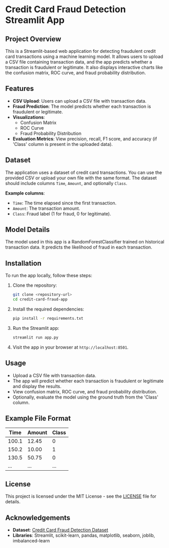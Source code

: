 
# Credit Card Fraud Detection Streamlit App

## Project Overview

This is a Streamlit-based web application for detecting fraudulent credit card transactions using a machine learning model. It allows users to upload a CSV file containing transaction data, and the app predicts whether a transaction is fraudulent or legitimate. It also displays interactive charts like the confusion matrix, ROC curve, and fraud probability distribution.

## Features

- **CSV Upload**: Users can upload a CSV file with transaction data.
- **Fraud Prediction**: The model predicts whether each transaction is fraudulent or legitimate.
- **Visualizations**:
    - Confusion Matrix
    - ROC Curve
    - Fraud Probability Distribution
- **Evaluation Metrics**: View precision, recall, F1 score, and accuracy (if 'Class' column is present in the uploaded data).

## Dataset

The application uses a dataset of credit card transactions. You can use the provided CSV or upload your own file with the same format. The dataset should include columns `Time`, `Amount`, and optionally `Class`.

**Example columns**:
- `Time`: The time elapsed since the first transaction.
- `Amount`: The transaction amount.
- `Class`: Fraud label (1 for fraud, 0 for legitimate).

## Model Details

The model used in this app is a RandomForestClassifier trained on historical transaction data. It predicts the likelihood of fraud in each transaction.

## Installation

To run the app locally, follow these steps:

1. Clone the repository:

   ```bash
   git clone <repository-url>
   cd credit-card-fraud-app
   ```

2. Install the required dependencies:

   ```bash
   pip install -r requirements.txt
   ```

3. Run the Streamlit app:

   ```bash
   streamlit run app.py
   ```

4. Visit the app in your browser at `http://localhost:8501`.

## Usage

- Upload a CSV file with transaction data. 
- The app will predict whether each transaction is fraudulent or legitimate and display the results.
- View confusion matrix, ROC curve, and fraud probability distribution.
- Optionally, evaluate the model using the ground truth from the 'Class' column.

## Example File Format

| Time    | Amount | Class  |
|---------|--------|--------|
| 100.1   | 12.45  | 0      |
| 150.2   | 10.00  | 1      |
| 130.5   | 50.75  | 0      |
| ...     | ...    | ...    |

## License

This project is licensed under the MIT License - see the [LICENSE](LICENSE) file for details.

## Acknowledgements

- **Dataset**: [Credit Card Fraud Detection Dataset](https://www.kaggle.com/datasets/mlg-ulb/creditcardfraud)
- **Libraries**: Streamlit, scikit-learn, pandas, matplotlib, seaborn, joblib, imbalanced-learn
